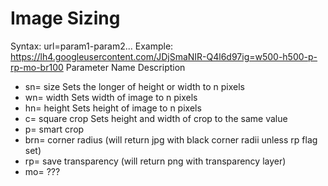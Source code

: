 # Image Sizing

Syntax:	url=param1-param2...
Example:	https://lh4.googleusercontent.com/JDjSmaNIR-Q4l6d97ig=w500-h500-p-rp-mo-br100
Parameter	Name	Description
- sn=	size	Sets the longer of height or width to n pixels
- wn=	width	Sets width of image to n pixels
- hn=	height	Sets height of image to n pixels
- c=	square crop	Sets height and width of crop to the same value
- p=	smart crop
- brn=	corner radius (will return jpg with black corner radii unless rp flag set)
- rp=	save transparency (will return png with transparency layer)
- mo=	???
